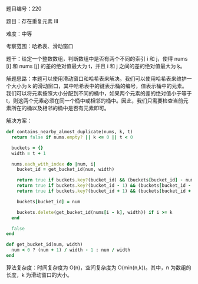 题目编号：220

题目：存在重复元素 III

难度：中等

考察范围：哈希表、滑动窗口

题干：给定一个整数数组，判断数组中是否有两个不同的索引 i 和 j，使得 nums [i] 和 nums [j] 的差的绝对值最大为 t，并且 i 和 j 之间的差的绝对值最大为 ķ。

解题思路：本题可以使用滑动窗口和哈希表来解决。我们可以使用哈希表来维护一个大小为 k 的滑动窗口，其中哈希表中的键表示桶的编号，值表示桶中的元素。我们可以将元素按照大小分配到不同的桶中，如果两个元素的差的绝对值小于等于 t，则这两个元素必须在同一个桶中或相邻的桶中。因此，我们只需要检查当前元素所在的桶以及相邻的桶中是否有元素即可。

解决方案：

```ruby
def contains_nearby_almost_duplicate(nums, k, t)
  return false if nums.empty? || k <= 0 || t < 0

  buckets = {}
  width = t + 1

  nums.each_with_index do |num, i|
    bucket_id = get_bucket_id(num, width)

    return true if buckets.key?(bucket_id) && (buckets[bucket_id] - num).abs <= t
    return true if buckets.key?(bucket_id - 1) && (buckets[bucket_id - 1] - num).abs <= t
    return true if buckets.key?(bucket_id + 1) && (buckets[bucket_id + 1] - num).abs <= t

    buckets[bucket_id] = num

    buckets.delete(get_bucket_id(nums[i - k], width)) if i >= k
  end

  false
end

def get_bucket_id(num, width)
  num < 0 ? (num + 1) / width - 1 : num / width
end
```

算法复杂度：时间复杂度为 O(n)，空间复杂度为 O(min(n,k))。其中，n 为数组的长度，k 为滑动窗口的大小。